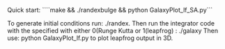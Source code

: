 Quick start:
````make && ./randexbulge && python GalaxyPlot_lf_SA.py```

To generate initial conditions run: ./randex. 
Then run the integrator code with the <integrator> specified with either 0(Runge Kutta 
or 1(leapfrog) : ./galaxy <integrator>
Then use: python GalaxyPlot_lf.py to plot leapfrog output in 3D. 
